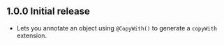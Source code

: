 ## 1.0.0 Initial release

* Lets you annotate an object using `@CopyWith()` to generate a `copyWith` extension.
